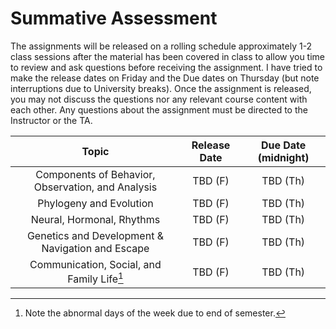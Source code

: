 # Summative Assessment

The assignments will be released on a rolling schedule approximately 1-2 class sessions after the material has been covered in class to allow you time to review and ask questions before receiving the assignment. I have tried to make the release dates on Friday and the Due dates on Thursday (but note interruptions due to University breaks). Once the assignment is released, you may not discuss the questions nor any relevant course content with each other. Any questions about the assignment must be directed to the Instructor or the TA.

| Topic | Release Date | Due Date (midnight) |
| :---: | :---: | :---:|
| Components of Behavior, Observation, and Analysis | TBD (F) | TBD (Th) |
| Phylogeny and Evolution | TBD (F) | TBD (Th) |
| Neural, Hormonal, Rhythms | TBD (F) | TBD (Th) |
| Genetics and Development & Navigation and Escape | TBD (F) | TBD (Th) |
| Communication, Social, and Family Life[^attention-date] | TBD (F) | TBD (Th) |

[^attention-date]: Note the abnormal days of the week due to end of semester.
